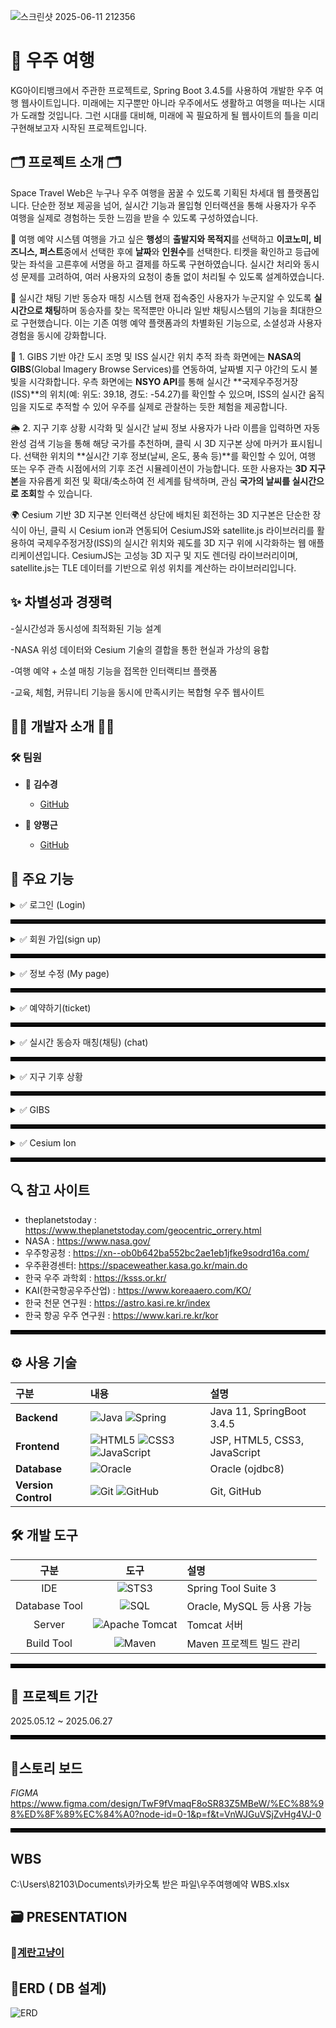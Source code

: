 ![스크린샷 2025-06-11 212356](https://github.com/user-attachments/assets/04a6c310-ec3f-4f35-bfc7-05bcf2e0a14c)

# 🚀 우주 여행
KG아이티뱅크에서 주관한 프로젝트로, Spring Boot 3.4.5를 사용하여 개발한 우주 여행 웹사이트입니다.
미래에는 지구뿐만 아니라 우주에서도 생활하고 여행을 떠나는 시대가 도래할 것입니다.
그런 시대를 대비해, 미래에 꼭 필요하게 될 웹사이트의 틀을 미리 구현해보고자 시작된 프로젝트입니다.

## 🗂️ 프로젝트 소개 🗂️
Space Travel Web은 누구나 우주 여행을 꿈꿀 수 있도록 기획된 차세대 웹 플랫폼입니다.
단순한 정보 제공을 넘어, 실시간 기능과 몰입형 인터랙션을 통해 사용자가 우주 여행을 실제로 경험하는 듯한 느낌을 받을 수 있도록 구성하였습니다.

🌌 여행 예약 시스템
여행을 가고 싶은 **행성**의 **출발지와 목적지**를 선택하고 **이코노미, 비즈니스, 퍼스트**중에서 선택한 후에 **날짜**와 **인원수**를 선택한다. 티켓을 확인하고 등급에 맞는 좌석을 고른후에 서명을 하고 결제를 하도록 구현하였습니다.
실시간 처리와 동시성 문제를 고려하여, 여러 사용자의 요청이 충돌 없이 처리될 수 있도록 설계하였습니다.

💬 실시간 채팅 기반 동승자 매칭 시스템
현재 접속중인 사용자가 누군지알 수 있도록 **실시간으로 채팅**하며 동승자를 찾는 목적뿐만 아니라 일반 채팅시스템의 기능을 최대한으로 구현했습니다.
이는 기존 여행 예약 플랫폼과의 차별화된 기능으로, 소셜성과 사용자 경험을 동시에 강화합니다.

🌃 1. GIBS 기반 야간 도시 조명 및 ISS 실시간 위치 추적
좌측 화면에는 **NASA의 GIBS**(Global Imagery Browse Services)를 연동하여, 날짜별 지구 야간의 도시 불빛을 시각화합니다.
우측 화면에는 **NSYO API**를 통해 실시간 **국제우주정거장(ISS)**의 위치(예: 위도: 39.18, 경도: -54.27)를 확인할 수 있으며,
ISS의 실시간 움직임을 지도로 추적할 수 있어 우주를 실제로 관찰하는 듯한 체험을 제공합니다.

🌦️ 2. 지구 기후 상황 시각화 및 실시간 날씨 정보
사용자가 나라 이름을 입력하면 자동완성 검색 기능을 통해 해당 국가를 추천하며, 클릭 시 3D 지구본 상에 마커가 표시됩니다.
선택한 위치의 **실시간 기후 정보(날씨, 온도, 풍속 등)**를 확인할 수 있어,
여행 또는 우주 관측 시점에서의 기후 조건 시뮬레이션이 가능합니다.
또한 사용자는 **3D 지구본**을 자유롭게 회전 및 확대/축소하여 전 세계를 탐색하며, 관심 **국가의 날씨를 실시간으로 조회**할 수 있습니다.

🌍 Cesium 기반 3D 지구본 인터랙션
상단에 배치된 회전하는 3D 지구본은 단순한 장식이 아닌, 클릭 시 Cesium ion과 연동되어 CesiumJS와 satellite.js 라이브러리를 활용하여 국제우주정거장(ISS)의 실시간 위치와 궤도를 3D 지구 위에 시각화하는 웹 애플리케이션입니다.
CesiumJS는 고성능 3D 지구 및 지도 렌더링 라이브러리이며, satellite.js는 TLE 데이터를 기반으로 위성 위치를 계산하는 라이브러리입니다.

## ✨ 차별성과 경쟁력

-실시간성과 동시성에 최적화된 기능 설계

-NASA 위성 데이터와 Cesium 기술의 결합을 통한 현실과 가상의 융합

-여행 예약 + 소셜 매칭 기능을 접목한 인터랙티브 플랫폼

-교육, 체험, 커뮤니티 기능을 동시에 만족시키는 복합형 우주 웹사이트

## 👩‍💻 개발자 소개 👨‍💻

### 🛠️ 팀원
- 💎 **김수경**
  - [GitHub](https://github.com/Kim-suk)
  
- 🧩 **양평근**
  - [GitHub](https://github.com/ypk0680)

## 🔎 주요 기능

<details>
<summary>✅ 로그인 (Login)</summary>
  
+ 아이디 저장
---
![id_save](https://github.com/user-attachments/assets/be34a541-e7ea-40bb-a40d-964cf39a6288)

   아이디를 입력 후 나갔다 들어와도 저장이 되어있어서 다시 입력하지 않아도 된다.
+ 비밀번호 암호화로 db에 저장
  ![image](https://github.com/user-attachments/assets/d1344818-abd4-4175-acfb-ba31e5d93d6f)

+ 아이디 찾기(javamail, google stomp사용)
  ![image](https://github.com/user-attachments/assets/d0a81648-9c14-4eb9-a829-2ad49afe6cc3)

![email](https://github.com/user-attachments/assets/5fd025e3-3cda-4609-809d-fe055e7391c5)
![image](https://github.com/user-attachments/assets/f4f876b8-c92f-4e8a-97e0-1e2e267c2377)
![image](https://github.com/user-attachments/assets/16be4846-c74b-47c4-8b0a-408dd36b6e96)

+ 정보 일치 불일치 판별 -> 보안코드 입력

아이디 또는 비밀번호를 5회이상 틀릴시 보안코드입력창으로 자동 전환

![image](https://github.com/user-attachments/assets/c3615e76-8ce9-416f-bc24-6fb980a6818f)

![image](https://github.com/user-attachments/assets/90ec5174-3a73-4f49-95de-442f215130de)

![스크린샷 2025-06-13 195827](https://github.com/user-attachments/assets/7766917c-6f5e-457b-a404-7ad7d975c460)


보안코드 올바르게 입력시 다시 로그인 화면으로 자동 전환

![image](https://github.com/user-attachments/assets/aa2c42a2-4e7b-47c6-a403-4646c1d43238)

+ 비밀번호 찾기(javamail,Google STOMP)
아이디와 이메일을 입력하면 해당하는 이메일로 임시비밀번호를 발급해 줍니다.

![findpassword-ezgif com-video-to-gif-converter](https://github.com/user-attachments/assets/19f5f0b7-c332-4dc6-8968-f128d174b41d)

해당하는 메일로 전송된 '임시비밀번호'를 복사해서, '임시비밀번호입력'란에 입력한 후 '임시 비밀번호 확인' 버튼 클릭!

     -> '임시비밀번호'가 맞다면 '비밀번호변경' 페이지로 이동!!

![temppassword-ezgif com-video-to-gif-converter](https://github.com/user-attachments/assets/ee951712-cf75-4332-8282-363983b9c968)


'새 비밀번호' 와 '새 비밀번호 확인' 입력한 후에 '비밀번호 변경' 버튼을 누르면 비밀번호 변경 완료!

<img width="800" alt="image" src="https://github.com/user-attachments/assets/60baba44-b90f-4447-be27-89951d0cbe83" />
<img width="800" alt="image" src="https://github.com/user-attachments/assets/d1b5f5bd-c149-4a7c-8e34-1548b1cec5c7" />





</details>

<hr style="border: 3px solid #000;">

<details>
<summary>✅ 회원 가입(sign up)</summary>
 아이디 중복 검사
+ 비밀번호 유효성 검사
+  recaptcha  API, firebase 사용 -> 봇인증, 인증번호 전송
+  주소 API 

1️⃣ : 아이디 입력후 아이디 중복여부를 확인하기 위해서 '아이디 중복확인' 클릭!! 

-> 해당하는 아이디가 존재하면, "이미 사용중인 아이디입니다." 알림

-> 해당하는 아이디가 존재하지 않으면, "사용 가능한 아이디입니다." 알림

2️⃣ : 비밀번호는 정규식에 의해서, 비밀번호 보안을 한층더 강화

3️⃣ : 이메일을 입력후 "이메일 중복 확인" 버튼을 눌러 해당하는 이메일이 존재하는지 안하는지 존재 여부를 알려줌.

4️⃣ : 이름, 생년월일, 성별 을 입력 및 선택 

5️⃣ : recaptcha API를 활용하여, 사람인지 봇인지 구별하기 위해 사용

6️⃣ : 휴대전화번를 입력후 "인증번호 전송"을 클릭, 전송받은 인증번호를 입력 후 "인증번호 확인" 버튼 클릭

7️⃣ : "주소찾기"버튼을 클릭하면 주소API를 이용한 우변펀호 와 도로명 주소, 지번을 한번에 입력 받을 수 있음. 

8️⃣ : 마지막으로 '이용약관' 체크박스를 누른 후, '회원가입'버튼을 누르면 정상적으로 "회원가입 완료"!!

<img width="800" alt="image" src="https://github.com/user-attachments/assets/f52281f5-2c8c-4e23-a4d5-c985e7c2133e" />




</details>

<hr style="border: 3px solid #000;">
<details>
<summary>✅ 정보 수정 (My page)</summary>

![image](https://github.com/user-attachments/assets/b35d478e-dd1d-4f3e-8105-25e2e8753e6a)
+ 프로필 이미지 변경/개인정보 수정 
: 로그인 ID, 회원명을 제외한 이메일, 전화번호, 주소만 정보수정 가능
  
![image](https://github.com/user-attachments/assets/c8480845-ccc4-4efe-9839-88712323cf2b)

![pro](https://github.com/user-attachments/assets/d9265bb0-559d-4f51-a85f-8e41cce64874)

+ 비밀번호 변경  
: 기존 비밀번호 입력 후 새 비밀번호 입력
: !! 여기서 다른점은 비밀번호 찾기 페이지와 동일한 페이지지만 **마이페이지에서 접속하였을 경우 현재 비밀번호를 입력하는 창이 나온다.**

![image](https://github.com/user-attachments/assets/a23c78b0-a04b-4d2a-931b-0f1d3f17bb6d)

![image](https://github.com/user-attachments/assets/24696e53-40ee-42ab-932c-58cd50a94230)

+ 회원 탈퇴  
: 마이페이지와 회원정보수정에서 탈퇴하기 가능
![image](https://github.com/user-attachments/assets/cf2d502a-35c7-46ad-b2de-f968881bb65a)

![image](https://github.com/user-attachments/assets/a5b9cf6b-4d23-473d-9fb6-f4a36c4cc9fc)

![image](https://github.com/user-attachments/assets/412a3612-1155-4ca5-af58-74f226570139)

![image](https://github.com/user-attachments/assets/0ca07265-9d8b-4575-b81a-8809dd50e428)

: 탈퇴가 완료된후에는 자동으로 메인페이지로 전환

+ 채팅 관리
: 나의 실시간 채팅방으로 연결
![image](https://github.com/user-attachments/assets/55df59b4-2ae2-4c7b-9106-25bbcf4ff847)

</details>

<hr style="border: 3px solid #000;">

<details>
<summary>✅ 예약하기(ticket) </summary>
+ 안내사항
+ 일정 선택
: 
+ 


</details>

<hr style="border: 3px solid #000;">

<details>
<summary>✅ 실시간 동승자 매칭(채팅) (chat)</summary>

+ websocket, stomp사용
+ 실시간 채팅 가능
+ 메세지 전송(프로필, 메세지 내용, 보낸시간)
+ 채팅방 목록 렌더링(DB 저장)
+ 파일 업로드(사진 누르면 크게 보기 가능)
+ 채팅 내역 상세 기능( 메세지 우 클릭시 전체보기, 복사, 답장, 공지,공유,나에게,삭제)  
+ 나에게 기능 - 나와의 채팅과 연결(새로운 채팅방이 열림 , 서버연결, DB저장)
+ 채팅방 나가기(상대방에게 나갓다는 알림과, 상대방은 채팅 내역이 남아잇고, 나간사람은 채팅방이 사라짐과 동시에 기록도 모두 사라짐)
+ 프로필 이미지 변경 , 저장 (프로필이미지 우클릭시)
+ 실시간 현재 접속자 렌더링(페이지를 기준으로 채팅페이지를 나가면 접속자 목록에서 사라짐)

</details>

<hr style="border: 3px solid #000;">

<details>
<summary>✅ 지구 기후 상황</summary>

+ 원하는 나라를 3D지구본에서 선택하면 해당하는 나라의 날씨를 실시간으로가져옴( weather API)
자동 완성 검색 기능(날씨가 궁금한 나라의 이름을 자동완성 기능으로 찾으면 3D지구본이 자동으로 해당하는 나라의 국기로 마커를 찍어주고 그 나라도 실시간으로 날씨를 보여줌)
![image](https://github.com/user-attachments/assets/6c32a2a2-2fe5-47af-a316-a66ad6ebe6f8)



</details>
<hr style="border: 3px solid #000;">

<details>
<summary>✅ GIBS </summary>

+ NASA API, N2YO API 사용
+ 왼쪽 화면 : NASA GIBS 로 야간 도시 불빛을 날짜 별로 볼 수 있음
+ 오른쪽 화면 : ISS (우주 정거장) 실시간으로 우주 정거장의 위치를 보여줌
![image](https://github.com/user-attachments/assets/e88bd039-3a1d-4df4-9267-5b865770deb3)

![gibs](https://github.com/user-attachments/assets/ef2f1d1f-0b23-4c77-9834-4848ecbdea09)

</details>
<hr style="border: 3px solid #000;">

<details>
<summary>✅ Cesium Ion </summary>
+ Ceseium API 사용 -> 위성 실시간 위치 갱신


</details>
<hr style="border: 3px solid #000;">

## 🔍 참고 사이트 
- theplanetstoday : https://www.theplanetstoday.com/geocentric_orrery.html
- NASA : https://www.nasa.gov/
- 우주항공청 : https://xn--ob0b642ba552bc2ae1eb1jfke9sodrd16a.com/
- 우주환경센터: https://spaceweather.kasa.go.kr/main.do
- 한국 우주 과학회 : https://ksss.or.kr/
- KAI(한국항공우주산업) : https://www.koreaaero.com/KO/
- 한국 천문 연구원 : https://astro.kasi.re.kr/index
- 한국 항공 우주 연구원 : https://www.kari.re.kr/kor

<hr style="border: 3px solid #000;">

## ⚙ 사용 기술

| 구분 | 내용 | 설명 |
|:---|:---|:---|
| **Backend** | ![Java](https://img.shields.io/badge/java-%23ED8B00.svg?style=for-the-badge&logo=openjdk&logoColor=white) ![Spring](https://img.shields.io/badge/spring-%236DB33F.svg?style=for-the-badge&logo=spring&logoColor=white)  | Java 11, SpringBoot 3.4.5 |
| **Frontend** | ![HTML5](https://img.shields.io/badge/html5-%23E34F26.svg?style=for-the-badge&logo=html5&logoColor=white) ![CSS3](https://img.shields.io/badge/css3-%231572B6.svg?style=for-the-badge&logo=css3&logoColor=white) ![JavaScript](https://img.shields.io/badge/javascript-%23323330.svg?style=for-the-badge&logo=javascript&logoColor=%23F7DF1E) | JSP, HTML5, CSS3, JavaScript |
| **Database** | ![Oracle](https://img.shields.io/badge/Oracle-F80000?style=for-the-badge&logo=oracle&logoColor=white) | Oracle (ojdbc8) |
| **Version Control** | ![Git](https://img.shields.io/badge/git-%23F05033.svg?style=for-the-badge&logo=git&logoColor=white) ![GitHub](https://img.shields.io/badge/github-%23121011.svg?style=for-the-badge&logo=github&logoColor=white) | Git, GitHub |


## 🛠️ 개발 도구

| 구분 | 도구 | 설명 |
|:----:|:----:|:----|
| IDE | ![STS3](https://img.shields.io/badge/STS3-F7DF1E?style=for-the-badge&logo=Spring&logoColor=black) | Spring Tool Suite 3 |
| Database Tool | ![SQL](https://img.shields.io/badge/SQL-4479A1?style=for-the-badge&logo=MySQL&logoColor=black) | Oracle, MySQL 등 사용 가능 |
| Server | ![Apache Tomcat](https://img.shields.io/badge/Apache_Tomcat-F8DC75?style=for-the-badge&logo=ApacheTomcat&logoColor=black) | Tomcat 서버 |
| Build Tool | ![Maven](https://img.shields.io/badge/Apache_Maven-C71A36?style=for-the-badge&logo=ApacheMaven&logoColor=white) | Maven 프로젝트 빌드 관리 |

<hr style="border: 3px solid #000;">

## 📅 프로젝트 기간
2025.05.12 ~ 2025.06.27

<hr style="border: 3px solid #000;">

## 🧭스토리 보드
*FIGMA*
https://www.figma.com/design/TwF9fVmaqF8oSR83Z5MBeW/%EC%88%98%ED%8F%89%EC%84%A0?node-id=0-1&p=f&t=VnWJGuVSjZvHg4VJ-0

<hr style="border: 3px solid #000;">

## WBS 
C:\Users\82103\Documents\카카오톡 받은 파일\우주여행예약 WBS.xlsx

## 🗃 PRESENTATION
### 📎[계란고냥이](https://docs.google.com/presentation/d/1CY25JnAKzPIY2Xtao2h9KX9L9YvBFZdpKj--OTn5MUw/edit?slide=id.p1#slide=id.p1)

## 🧶ERD ( DB 설계)
![ERD](https://github.com/user-attachments/assets/b6b1a397-8bfd-49bb-a878-e45952142601)


